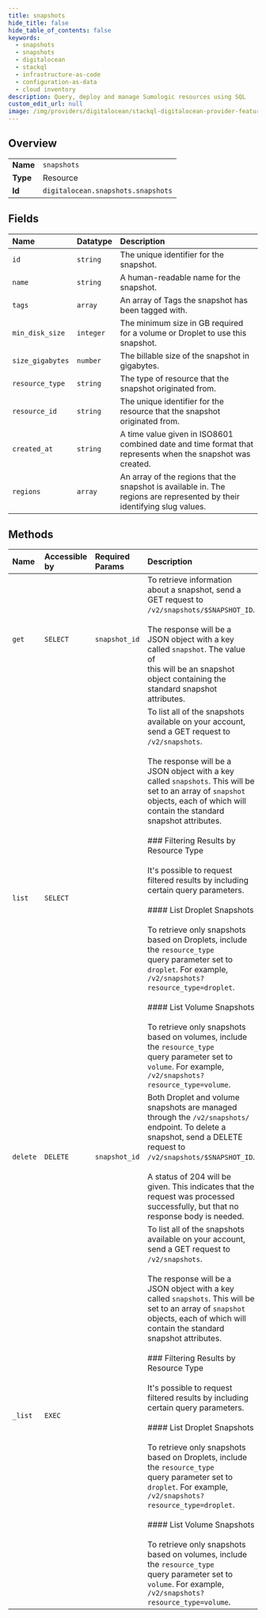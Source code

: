 ```yaml
---
title: snapshots
hide_title: false
hide_table_of_contents: false
keywords:
  - snapshots
  - snapshots
  - digitalocean    
  - stackql
  - infrastructure-as-code
  - configuration-as-data
  - cloud inventory
description: Query, deploy and manage Sumologic resources using SQL
custom_edit_url: null
image: /img/providers/digitalocean/stackql-digitalocean-provider-featured-image.png
---
```

  
    

## Overview
<table><tbody>
<tr><td><b>Name</b></td><td><code>snapshots</code></td></tr>
<tr><td><b>Type</b></td><td>Resource</td></tr>
<tr><td><b>Id</b></td><td><code>digitalocean.snapshots.snapshots</code></td></tr>
</tbody></table>

## Fields
| Name | Datatype | Description |
|:-----|:---------|:------------|
| `id` | `string` | The unique identifier for the snapshot. |
| `name` | `string` | A human-readable name for the snapshot. |
| `tags` | `array` | An array of Tags the snapshot has been tagged with. |
| `min_disk_size` | `integer` | The minimum size in GB required for a volume or Droplet to use this snapshot. |
| `size_gigabytes` | `number` | The billable size of the snapshot in gigabytes. |
| `resource_type` | `string` | The type of resource that the snapshot originated from. |
| `resource_id` | `string` | The unique identifier for the resource that the snapshot originated from. |
| `created_at` | `string` | A time value given in ISO8601 combined date and time format that represents when the snapshot was created. |
| `regions` | `array` | An array of the regions that the snapshot is available in. The regions are represented by their identifying slug values. |
## Methods
| Name | Accessible by | Required Params | Description |
|:-----|:--------------|:----------------|:------------|
| `get` | `SELECT` | `snapshot_id` | To retrieve information about a snapshot, send a GET request to<br />`/v2/snapshots/$SNAPSHOT_ID`.<br /><br />The response will be a JSON object with a key called `snapshot`. The value of<br />this will be an snapshot object containing the standard snapshot attributes.<br /> |
| `list` | `SELECT` |  | To list all of the snapshots available on your account, send a GET request to<br />`/v2/snapshots`.<br /><br />The response will be a JSON object with a key called `snapshots`. This will be<br />set to an array of `snapshot` objects, each of which will contain the standard<br />snapshot attributes.<br /><br />### Filtering Results by Resource Type<br /><br />It's possible to request filtered results by including certain query parameters.<br /><br />#### List Droplet Snapshots<br /><br />To retrieve only snapshots based on Droplets, include the `resource_type`<br />query parameter set to `droplet`. For example, `/v2/snapshots?resource_type=droplet`.<br /><br />#### List Volume Snapshots<br /><br />To retrieve only snapshots based on volumes, include the `resource_type`<br />query parameter set to `volume`. For example, `/v2/snapshots?resource_type=volume`.<br /> |
| `delete` | `DELETE` | `snapshot_id` | Both Droplet and volume snapshots are managed through the `/v2/snapshots/`<br />endpoint. To delete a snapshot, send a DELETE request to<br />`/v2/snapshots/$SNAPSHOT_ID`.<br /><br />A status of 204 will be given. This indicates that the request was processed<br />successfully, but that no response body is needed.<br /> |
| `_list` | `EXEC` |  | To list all of the snapshots available on your account, send a GET request to<br />`/v2/snapshots`.<br /><br />The response will be a JSON object with a key called `snapshots`. This will be<br />set to an array of `snapshot` objects, each of which will contain the standard<br />snapshot attributes.<br /><br />### Filtering Results by Resource Type<br /><br />It's possible to request filtered results by including certain query parameters.<br /><br />#### List Droplet Snapshots<br /><br />To retrieve only snapshots based on Droplets, include the `resource_type`<br />query parameter set to `droplet`. For example, `/v2/snapshots?resource_type=droplet`.<br /><br />#### List Volume Snapshots<br /><br />To retrieve only snapshots based on volumes, include the `resource_type`<br />query parameter set to `volume`. For example, `/v2/snapshots?resource_type=volume`.<br /> |
